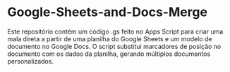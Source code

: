 # Google-Sheets-and-Docs-Merge
Este repositório contém um código .gs feito no Apps Script para criar uma mala direta a partir de uma planilha do Google Sheets e um modelo de documento no Google Docs. O script substitui marcadores de posição no documento com os dados da planilha, gerando múltiplos documentos personalizados.
